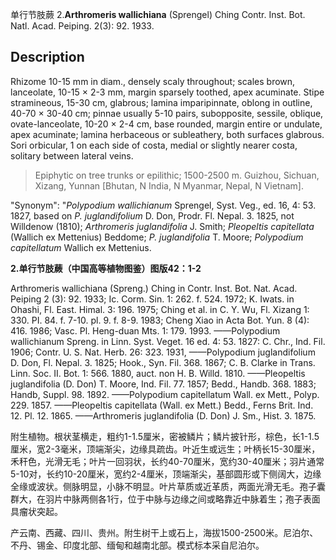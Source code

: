 单行节肢蕨
2.**Arthromeris wallichiana** (Sprengel) Ching Contr. Inst. Bot. Natl. Acad. Peiping. 2(3): 92. 1933.

## Description
Rhizome 10-15 mm in diam., densely scaly throughout; scales brown, lanceolate, 10-15 × 2-3 mm, margin sparsely toothed, apex acuminate. Stipe stramineous, 15-30 cm, glabrous; lamina imparipinnate, oblong in outline, 40-70 × 30-40 cm; pinnae usually 5-10 pairs, subopposite, sessile, oblique, ovate-lanceolate, 10-20 × 2-4 cm, base rounded, margin entire or undulate, apex acuminate; lamina herbaceous or subleathery, both surfaces glabrous. Sori orbicular, 1 on each side of costa, medial or slightly nearer costa, solitary between lateral veins.


> Epiphytic on tree trunks or epilithic; 1500-2500 m. Guizhou, Sichuan, Xizang, Yunnan [Bhutan, N India, N Myanmar, Nepal, N Vietnam].

  "Synonym": "*Polypodium wallichianum* Sprengel, Syst. Veg., ed. 16, 4: 53. 1827, based on *P. juglandifolium* D. Don, Prodr. Fl. Nepal. 3. 1825, not Willdenow (1810); *Arthromeris juglandifolia* J. Smith; *Pleopeltis capitellata* (Wallich ex Mettenius) Beddome; *P. juglandifolia* T. Moore; *Polypodium capitellatum* Wallich ex Mettenius.

**2.单行节肢蕨（中国高等植物图鉴）图版42：1-2**

Arthromeris wallichiana (Spreng.) Ching in Contr. Inst. Bot. Nat. Acad. Peiping 2 (3): 92. 1933; Ic. Corm. Sin. 1: 262. f. 524. 1972; K. Iwats. in Ohashi, Fl. East. Himal. 3: 196. 1975; Ching et al. in C. Y. Wu, Fl. Xizang 1: 330. PI. 84. f. 7-10. pl. 9. f. 8-9. 1983; Cheng Xiao in Acta Bot. Yun. 8 (4): 416. 1986; Vasc. Pl. Heng-duan Mts. 1: 179. 1993. ——Polypodium wallichianum Spreng. in Linn. Syst. Veget. 16 ed. 4: 53. 1827: C. Chr., Ind. Fil. 1906; Contr. U. S. Nat. Herb. 26: 323. 1931, ——Polypodium juglandifolium D. Don, Fl. Nepal. 3. 1825; Hook., Syn. Fil. 368. 1867; C. B. Clarke in Trans. Linn. Soc. II. Bot. 1: 566. 1880, auct. non H. B. Willd. 1810. ——Pleopeltis juglandifolia (D. Don) T. Moore, Ind. Fil. 77. 1857; Bedd., Handb. 368. 1883; Handb, Suppl. 98. 1892. ——Polypodium capitellatum Wall. ex Mett., Polyp. 229. 1857. ——Pleopeltis capitellata (Wall. ex Mett.) Bedd., Ferns Brit. Ind. 12. Pl. 12. 1865. ——Arthromeris juglandifolia (D. Don) J. Sm., Hist. 3. 1875.

附生植物。根状茎横走，粗约1-1.5厘米，密被鳞片；鳞片披针形，棕色，长1-1.5厘米，宽2-3毫米，顶端渐尖，边缘具疏齿。叶近生或远生；叶柄长15-30厘米，禾秆色，光滑无毛；叶片一回羽状，长约40-70厘米，宽约30-40厘米；羽片通常5-10对，长约10-20厘米，宽约2-4厘米，顶端渐尖，基部圆形或下侧阔大，边缘全缘或波状。侧脉明显，小脉不明显。叶片草质或近革质，两面光滑无毛。孢子囊群大，在羽片中脉两侧各1行，位于中脉与边缘之间或略靠近中脉着生；孢子表面具瘤状突起。

产云南、西藏、四川、贵州。附生树干上或石上，海拔1500-2500米。尼泊尔、不丹、锡金、印度北部、缅甸和越南北部。模式标本采自尼泊尔。
